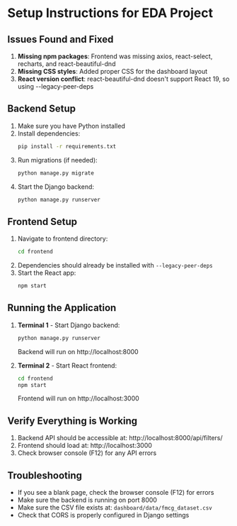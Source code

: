 # Setup Instructions for EDA Project

## Issues Found and Fixed

1. **Missing npm packages**: Frontend was missing axios, react-select, recharts, and react-beautiful-dnd
2. **Missing CSS styles**: Added proper CSS for the dashboard layout
3. **React version conflict**: react-beautiful-dnd doesn't support React 19, so using --legacy-peer-deps

## Backend Setup

1. Make sure you have Python installed
2. Install dependencies:
   ```bash
   pip install -r requirements.txt
   ```
3. Run migrations (if needed):
   ```bash
   python manage.py migrate
   ```
4. Start the Django backend:
   ```bash
   python manage.py runserver
   ```

## Frontend Setup

1. Navigate to frontend directory:
   ```bash
   cd frontend
   ```
2. Dependencies should already be installed with `--legacy-peer-deps`
3. Start the React app:
   ```bash
   npm start
   ```

## Running the Application

1. **Terminal 1** - Start Django backend:
   ```bash
   python manage.py runserver
   ```
   Backend will run on http://localhost:8000

2. **Terminal 2** - Start React frontend:
   ```bash
   cd frontend
   npm start
   ```
   Frontend will run on http://localhost:3000

## Verify Everything is Working

1. Backend API should be accessible at: http://localhost:8000/api/filters/
2. Frontend should load at: http://localhost:3000
3. Check browser console (F12) for any API errors

## Troubleshooting

- If you see a blank page, check the browser console (F12) for errors
- Make sure the backend is running on port 8000
- Make sure the CSV file exists at: `dashboard/data/fmcg_dataset.csv`
- Check that CORS is properly configured in Django settings

